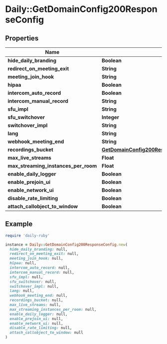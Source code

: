 # Daily::GetDomainConfig200ResponseConfig

## Properties

| Name | Type | Description | Notes |
| ---- | ---- | ----------- | ----- |
| **hide_daily_branding** | **Boolean** |  | [optional] |
| **redirect_on_meeting_exit** | **String** |  | [optional] |
| **meeting_join_hook** | **String** |  | [optional] |
| **hipaa** | **Boolean** |  | [optional] |
| **intercom_auto_record** | **Boolean** |  | [optional] |
| **intercom_manual_record** | **String** |  | [optional] |
| **sfu_impl** | **String** |  | [optional] |
| **sfu_switchover** | **Integer** |  | [optional] |
| **switchover_impl** | **String** |  | [optional] |
| **lang** | **String** |  | [optional] |
| **webhook_meeting_end** | **String** |  | [optional] |
| **recordings_bucket** | [**GetDomainConfig200ResponseConfigRecordingsBucket**](GetDomainConfig200ResponseConfigRecordingsBucket.md) |  | [optional] |
| **max_live_streams** | **Float** |  | [optional] |
| **max_streaming_instances_per_room** | **Float** |  | [optional] |
| **enable_daily_logger** | **Boolean** |  | [optional] |
| **enable_prejoin_ui** | **Boolean** |  | [optional] |
| **enable_network_ui** | **Boolean** |  | [optional] |
| **disable_rate_limiting** | **Boolean** |  | [optional] |
| **attach_callobject_to_window** | **Boolean** |  | [optional] |

## Example

```ruby
require 'daily-ruby'

instance = Daily::GetDomainConfig200ResponseConfig.new(
  hide_daily_branding: null,
  redirect_on_meeting_exit: null,
  meeting_join_hook: null,
  hipaa: null,
  intercom_auto_record: null,
  intercom_manual_record: null,
  sfu_impl: null,
  sfu_switchover: null,
  switchover_impl: null,
  lang: null,
  webhook_meeting_end: null,
  recordings_bucket: null,
  max_live_streams: null,
  max_streaming_instances_per_room: null,
  enable_daily_logger: null,
  enable_prejoin_ui: null,
  enable_network_ui: null,
  disable_rate_limiting: null,
  attach_callobject_to_window: null
)
```

